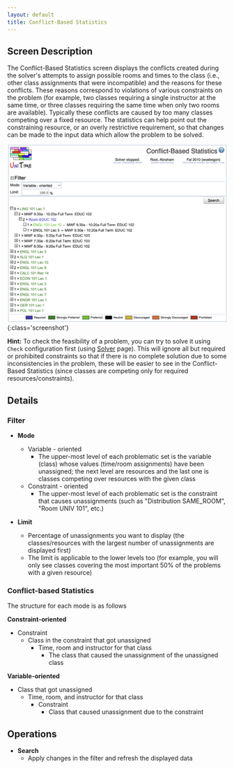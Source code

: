 ```yaml
---
layout: default
title: Conflict-Based Statistics
---
```



## Screen Description

The Conflict-Based Statistics screen displays the conflicts created during the solver's attempts to assign possible rooms and times to the class (i.e., other class assignments that were incompatible) and the reasons for these conflicts. These reasons correspond to violations of various constraints on the problem (for example, two classes requiring a single instructor at the same time, or three classes requiring the same time when only two rooms are available). Typically these conflicts are caused by too many classes competing over a fixed resource. The statistics can help point out the constraining resource, or an overly restrictive requirement, so that changes can be made to the input data which allow the problem to be solved.

![Conflict-Based Statistics](images/conflict-based-statistics-1.png){:class='screenshot'}

**Hint:** To check the feasibility of a problem, you can try to solve it using `Check` configuration first (using [Solver](solver) page). This will ignore all but required or prohibited constraints so that if there is no complete solution due to some inconsistencies in the problem, these will be easier to see in the Conflict-Based Statistics (since classes are competing only for required resources/constraints).

## Details

### Filter

* **Mode**
	* Variable - oriented
		* The upper-most level of each problematic set is the variable (class) whose values (time/room assignments) have been unassigned; the next level are resources and the last one is classes competing over resources with the given class
	* Constraint - oriented
		* The upper-most level of each problematic set is the constraint that causes unassignments (such as "Distribution SAME_ROOM", "Room UNIV 101", etc.)

* **Limit**
	* Percentage of unassignments you want to display (the classes/resources with the largest number of unassignments are displayed first)
	* The limit is applicable to the lower levels too (for example, you will only see classes covering the most important 50% of the problems with a given resource)

### Conflict-based Statistics

The structure for each mode is as follows

**Constraint-oriented**

* Constraint
	* Class in the constraint that got unassigned
		* Time, room and instructor for that class
			* The class that caused the unassignment of the unassigned class

**Variable-oriented**

* Class that got unassigned
	* Time, room, and instructor for that class
		* Constraint
			* Class that caused unassignment due to the constraint

## Operations

* **Search**
	* Apply changes in the filter and refresh the displayed data



